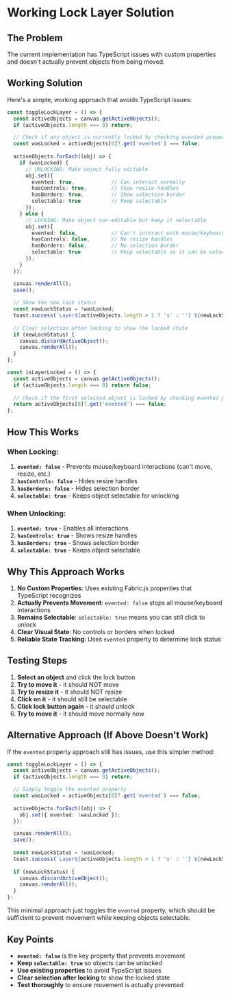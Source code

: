 # Working Lock Layer Solution

## The Problem
The current implementation has TypeScript issues with custom properties and doesn't actually prevent objects from being moved.

## Working Solution

Here's a simple, working approach that avoids TypeScript issues:

```typescript
const toggleLockLayer = () => {
  const activeObjects = canvas.getActiveObjects();
  if (activeObjects.length === 0) return;

  // Check if any object is currently locked by checking evented property
  const wasLocked = activeObjects[0]?.get('evented') === false;
  
  activeObjects.forEach((obj) => {
    if (wasLocked) {
      // UNLOCKING: Make object fully editable
      obj.set({
        evented: true,            // Can interact normally
        hasControls: true,        // Show resize handles
        hasBorders: true,         // Show selection border
        selectable: true          // Keep selectable
      });
    } else {
      // LOCKING: Make object non-editable but keep it selectable
      obj.set({
        evented: false,           // Can't interact with mouse/keyboard
        hasControls: false,       // No resize handles
        hasBorders: false,        // No selection border
        selectable: true          // Keep selectable so it can be unlocked
      });
    }
  });

  canvas.renderAll();
  save();
  
  // Show the new lock status
  const newLockStatus = !wasLocked;
  toast.success(`Layer${activeObjects.length > 1 ? 's' : ''} ${newLockStatus ? 'locked' : 'unlocked'}`);
  
  // Clear selection after locking to show the locked state
  if (newLockStatus) {
    canvas.discardActiveObject();
    canvas.renderAll();
  }
};

const isLayerLocked = () => {
  const activeObjects = canvas.getActiveObjects();
  if (activeObjects.length === 0) return false;
  
  // Check if the first selected object is locked by checking evented property
  return activeObjects[0]?.get('evented') === false;
};
```

## How This Works

### When Locking:
1. **`evented: false`** - Prevents mouse/keyboard interactions (can't move, resize, etc.)
2. **`hasControls: false`** - Hides resize handles
3. **`hasBorders: false`** - Hides selection border
4. **`selectable: true`** - Keeps object selectable for unlocking

### When Unlocking:
1. **`evented: true`** - Enables all interactions
2. **`hasControls: true`** - Shows resize handles
3. **`hasBorders: true`** - Shows selection border
4. **`selectable: true`** - Keeps object selectable

## Why This Approach Works

1. **No Custom Properties**: Uses existing Fabric.js properties that TypeScript recognizes
2. **Actually Prevents Movement**: `evented: false` stops all mouse/keyboard interactions
3. **Remains Selectable**: `selectable: true` means you can still click to unlock
4. **Clear Visual State**: No controls or borders when locked
5. **Reliable State Tracking**: Uses `evented` property to determine lock status

## Testing Steps

1. **Select an object** and click the lock button
2. **Try to move it** - it should NOT move
3. **Try to resize it** - it should NOT resize
4. **Click on it** - it should still be selectable
5. **Click lock button again** - it should unlock
6. **Try to move it** - it should move normally now

## Alternative Approach (If Above Doesn't Work)

If the `evented` property approach still has issues, use this simpler method:

```typescript
const toggleLockLayer = () => {
  const activeObjects = canvas.getActiveObjects();
  if (activeObjects.length === 0) return;

  // Simply toggle the evented property
  const wasLocked = activeObjects[0]?.get('evented') === false;
  
  activeObjects.forEach((obj) => {
    obj.set({ evented: !wasLocked });
  });

  canvas.renderAll();
  save();
  
  const newLockStatus = !wasLocked;
  toast.success(`Layer${activeObjects.length > 1 ? 's' : ''} ${newLockStatus ? 'locked' : 'unlocked'}`);
  
  if (newLockStatus) {
    canvas.discardActiveObject();
    canvas.renderAll();
  }
};
```

This minimal approach just toggles the `evented` property, which should be sufficient to prevent movement while keeping objects selectable.

## Key Points

- **`evented: false`** is the key property that prevents movement
- **Keep `selectable: true`** so objects can be unlocked
- **Use existing properties** to avoid TypeScript issues
- **Clear selection after locking** to show the locked state
- **Test thoroughly** to ensure movement is actually prevented
